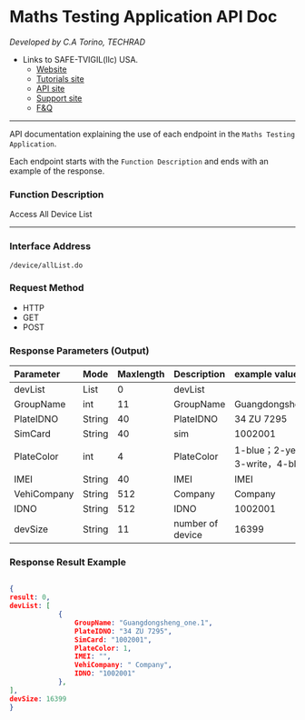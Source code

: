 # Maths Testing Application API Doc

*Developed by C.A Torino, TECHRAD*
* Links to SAFE-TVIGIL(llc) USA.
    * [Website](https://techrad.co.za)
    * [Tutorials site](https://tutorials.techrad.co.za)
    * [API site](https://tutorials.techrad.co.za/api)
    * [Support site](https://support.techrad.co.za)
    * [F&Q](https://faq.techrad.co.za)

---

API documentation explaining the use of each endpoint in the `Maths Testing Application`.

Each endpoint starts with the `Function Description` and ends with an example of the response.

### Function Description

Access All Device List

-------------------

### Interface Address

```
/device/allList.do
```

### Request Method

- HTTP 
- GET 
- POST





### Response Parameters (Output)
| Parameter  |  Mode |  Maxlength  | Description  | example values  |
| :------------ | :------------ | :------------ | :------------ | :------------ |
| devList  |  List |   0  | devList  |  |
|GroupName|int|11|GroupName|Guangdongsheng_one|
|PlateIDNO|String|40|PlateIDNO|34 ZU 7295|
|SimCard|String|40|sim|1002001|
|PlateColor|int|4|PlateColor|1-blue；2-yellow，3-write，4-black|
|IMEI|String|40|IMEI|IMEI|
|VehiCompany|String|512|Company| Company|
|IDNO|String|512|IDNO|1002001|
|devSize|String|11|number of device|16399|


### Response Result Example
```json

{
result: 0,
devList: [
			{
				GroupName: "Guangdongsheng_one.1",
				PlateIDNO: "34 ZU 7295",
				SimCard: "1002001",
				PlateColor: 1,
				IMEI: "",
				VehiCompany: " Company",
				IDNO: "1002001"
			},
],
devSize: 16399
}

```
